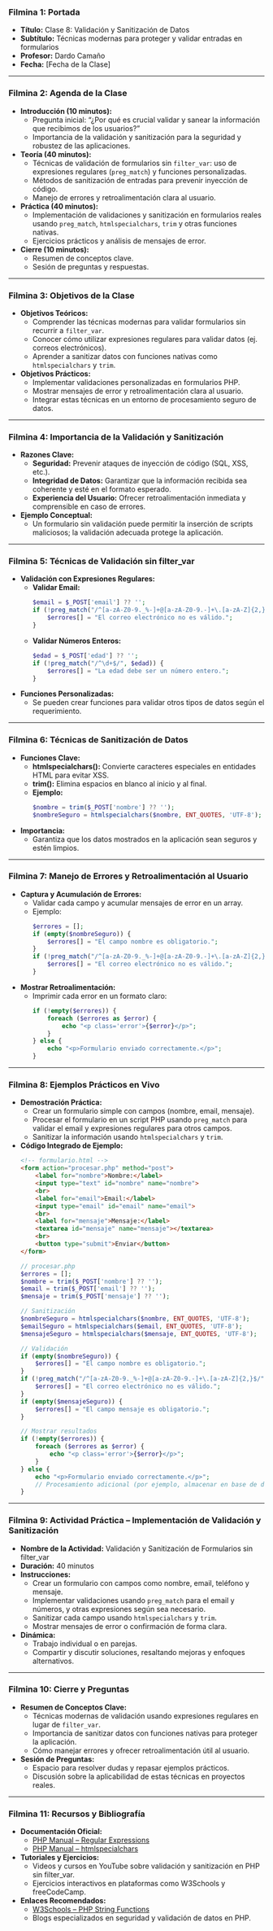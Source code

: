 ### Filmina 1: Portada
- **Título:** Clase 8: Validación y Sanitización de Datos
- **Subtítulo:** Técnicas modernas para proteger y validar entradas en formularios
- **Profesor:** Dardo Camaño
- **Fecha:** [Fecha de la Clase]

---

### Filmina 2: Agenda de la Clase
- **Introducción (10 minutos):**
  - Pregunta inicial: “¿Por qué es crucial validar y sanear la información que recibimos de los usuarios?”
  - Importancia de la validación y sanitización para la seguridad y robustez de las aplicaciones.
- **Teoría (40 minutos):**
  - Técnicas de validación de formularios sin `filter_var`: uso de expresiones regulares (`preg_match`) y funciones personalizadas.
  - Métodos de sanitización de entradas para prevenir inyección de código.
  - Manejo de errores y retroalimentación clara al usuario.
- **Práctica (40 minutos):**
  - Implementación de validaciones y sanitización en formularios reales usando `preg_match`, `htmlspecialchars`, `trim` y otras funciones nativas.
  - Ejercicios prácticos y análisis de mensajes de error.
- **Cierre (10 minutos):**
  - Resumen de conceptos clave.
  - Sesión de preguntas y respuestas.

---

### Filmina 3: Objetivos de la Clase
- **Objetivos Teóricos:**
  - Comprender las técnicas modernas para validar formularios sin recurrir a `filter_var`.
  - Conocer cómo utilizar expresiones regulares para validar datos (ej. correos electrónicos).
  - Aprender a sanitizar datos con funciones nativas como `htmlspecialchars` y `trim`.
- **Objetivos Prácticos:**
  - Implementar validaciones personalizadas en formularios PHP.
  - Mostrar mensajes de error y retroalimentación clara al usuario.
  - Integrar estas técnicas en un entorno de procesamiento seguro de datos.

---

### Filmina 4: Importancia de la Validación y Sanitización
- **Razones Clave:**
  - **Seguridad:** Prevenir ataques de inyección de código (SQL, XSS, etc.).
  - **Integridad de Datos:** Garantizar que la información recibida sea coherente y esté en el formato esperado.
  - **Experiencia del Usuario:** Ofrecer retroalimentación inmediata y comprensible en caso de errores.
- **Ejemplo Conceptual:**
  - Un formulario sin validación puede permitir la inserción de scripts maliciosos; la validación adecuada protege la aplicación.

---

### Filmina 5: Técnicas de Validación sin filter_var
- **Validación con Expresiones Regulares:**
  - **Validar Email:**
    ```php
    $email = $_POST['email'] ?? '';
    if (!preg_match("/^[a-zA-Z0-9._%-]+@[a-zA-Z0-9.-]+\.[a-zA-Z]{2,}$/", $email)) {
        $errores[] = "El correo electrónico no es válido.";
    }
    ```
  - **Validar Números Enteros:**
    ```php
    $edad = $_POST['edad'] ?? '';
    if (!preg_match("/^\d+$/", $edad)) {
        $errores[] = "La edad debe ser un número entero.";
    }
    ```
- **Funciones Personalizadas:**
  - Se pueden crear funciones para validar otros tipos de datos según el requerimiento.

---

### Filmina 6: Técnicas de Sanitización de Datos
- **Funciones Clave:**
  - **htmlspecialchars():** Convierte caracteres especiales en entidades HTML para evitar XSS.
  - **trim():** Elimina espacios en blanco al inicio y al final.
  - **Ejemplo:**
    ```php
    $nombre = trim($_POST['nombre'] ?? '');
    $nombreSeguro = htmlspecialchars($nombre, ENT_QUOTES, 'UTF-8');
    ```
- **Importancia:**
  - Garantiza que los datos mostrados en la aplicación sean seguros y estén limpios.

---

### Filmina 7: Manejo de Errores y Retroalimentación al Usuario
- **Captura y Acumulación de Errores:**
  - Validar cada campo y acumular mensajes de error en un array.
  - Ejemplo:
    ```php
    $errores = [];
    if (empty($nombreSeguro)) {
        $errores[] = "El campo nombre es obligatorio.";
    }
    if (!preg_match("/^[a-zA-Z0-9._%-]+@[a-zA-Z0-9.-]+\.[a-zA-Z]{2,}$/", $email)) {
        $errores[] = "El correo electrónico no es válido.";
    }
    ```
- **Mostrar Retroalimentación:**
  - Imprimir cada error en un formato claro:
    ```php
    if (!empty($errores)) {
        foreach ($errores as $error) {
            echo "<p class='error'>{$error}</p>";
        }
    } else {
        echo "<p>Formulario enviado correctamente.</p>";
    }
    ```

---

### Filmina 8: Ejemplos Prácticos en Vivo
- **Demostración Práctica:**
  - Crear un formulario simple con campos (nombre, email, mensaje).
  - Procesar el formulario en un script PHP usando `preg_match` para validar el email y expresiones regulares para otros campos.
  - Sanitizar la información usando `htmlspecialchars` y `trim`.
- **Código Integrado de Ejemplo:**
  ```html
  <!-- formulario.html -->
  <form action="procesar.php" method="post">
      <label for="nombre">Nombre:</label>
      <input type="text" id="nombre" name="nombre">
      <br>
      <label for="email">Email:</label>
      <input type="email" id="email" name="email">
      <br>
      <label for="mensaje">Mensaje:</label>
      <textarea id="mensaje" name="mensaje"></textarea>
      <br>
      <button type="submit">Enviar</button>
  </form>
  ```
  ```php
  // procesar.php
  $errores = [];
  $nombre = trim($_POST['nombre'] ?? '');
  $email = trim($_POST['email'] ?? '');
  $mensaje = trim($_POST['mensaje'] ?? '');

  // Sanitización
  $nombreSeguro = htmlspecialchars($nombre, ENT_QUOTES, 'UTF-8');
  $emailSeguro = htmlspecialchars($email, ENT_QUOTES, 'UTF-8');
  $mensajeSeguro = htmlspecialchars($mensaje, ENT_QUOTES, 'UTF-8');

  // Validación
  if (empty($nombreSeguro)) {
      $errores[] = "El campo nombre es obligatorio.";
  }
  if (!preg_match("/^[a-zA-Z0-9._%-]+@[a-zA-Z0-9.-]+\.[a-zA-Z]{2,}$/", $emailSeguro)) {
      $errores[] = "El correo electrónico no es válido.";
  }
  if (empty($mensajeSeguro)) {
      $errores[] = "El campo mensaje es obligatorio.";
  }

  // Mostrar resultados
  if (!empty($errores)) {
      foreach ($errores as $error) {
          echo "<p class='error'>{$error}</p>";
      }
  } else {
      echo "<p>Formulario enviado correctamente.</p>";
      // Procesamiento adicional (por ejemplo, almacenar en base de datos)
  }
  ```

---

### Filmina 9: Actividad Práctica – Implementación de Validación y Sanitización
- **Nombre de la Actividad:** Validación y Sanitización de Formularios sin filter_var
- **Duración:** 40 minutos
- **Instrucciones:**
  - Crear un formulario con campos como nombre, email, teléfono y mensaje.
  - Implementar validaciones usando `preg_match` para el email y números, y otras expresiones según sea necesario.
  - Sanitizar cada campo usando `htmlspecialchars` y `trim`.
  - Mostrar mensajes de error o confirmación de forma clara.
- **Dinámica:**
  - Trabajo individual o en parejas.
  - Compartir y discutir soluciones, resaltando mejoras y enfoques alternativos.

---

### Filmina 10: Cierre y Preguntas
- **Resumen de Conceptos Clave:**
  - Técnicas modernas de validación usando expresiones regulares en lugar de `filter_var`.
  - Importancia de sanitizar datos con funciones nativas para proteger la aplicación.
  - Cómo manejar errores y ofrecer retroalimentación útil al usuario.
- **Sesión de Preguntas:**
  - Espacio para resolver dudas y repasar ejemplos prácticos.
  - Discusión sobre la aplicabilidad de estas técnicas en proyectos reales.

---

### Filmina 11: Recursos y Bibliografía
- **Documentación Oficial:**
  - [PHP Manual – Regular Expressions](https://www.php.net/manual/es/reference.pcre.pattern.syntax.php)
  - [PHP Manual – htmlspecialchars](https://www.php.net/manual/es/function.htmlspecialchars.php)
- **Tutoriales y Ejercicios:**
  - Videos y cursos en YouTube sobre validación y sanitización en PHP sin filter_var.
  - Ejercicios interactivos en plataformas como W3Schools y freeCodeCamp.
- **Enlaces Recomendados:**
  - [W3Schools – PHP String Functions](https://www.w3schools.com/php/php_ref_string.asp)
  - Blogs especializados en seguridad y validación de datos en PHP.

